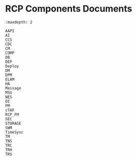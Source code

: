 # RCP Components Documents

```{toctree}
:maxdepth: 2

AAPI
AI
CCS
CDC
CM
COMP
DB
DEP
Deploy
DM
DPM
ELAM
HA
Message
MSG
NES
OI
PM
cTAF
RCP_FM
SEC
STORAGE
SWM
TimeSync
TM
TNS
TRC
TRH
TRS
```

